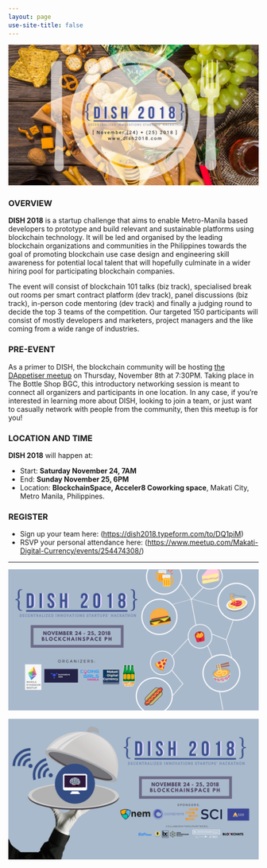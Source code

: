 ```yaml
---
layout: page
use-site-title: false
---
```


![Poster](/img/dish.jpg)

### OVERVIEW
**DISH 2018** is a startup challenge that aims to enable Metro-Manila based developers to prototype and build relevant and sustainable platforms using blockchain technology.  It will be led and organised by the leading blockchain organizations and communities in the Philippines towards the goal of promoting blockchain use case design and engineering skill awareness for potential local talent that will hopefully culminate in a wider hiring pool for participating blockchain companies.  

The event will consist of blockchain 101 talks (biz track), specialised break out rooms per smart contract platform (dev track), panel discussions (biz track), in-person code mentoring (dev track) and finally a judging round to decide the top 3 teams of the competition. Our targeted 150 participants will consist of mostly developers and marketers, project managers and the like coming from a wide range of industries.

### PRE-EVENT
As a primer to DISH, the blockchain community will be hosting [the DAppetiser meetup](https://www.meetup.com/blockdevsasia/events/255790578/?isFirstPublish=true) on Thursday, November 8th at 7:30PM. Taking place in The Bottle Shop BGC, this introductory networking session is meant to connect all organizers and participants in one location. In any case, if you’re interested in learning more about DISH, looking to join a team, or just want to casually network with people from the community, then this meetup is for you! 


### LOCATION AND TIME
**DISH 2018** will happen at:
- Start: **Saturday November 24, 7AM** 
- End: **Sunday November 25, 6PM** 
- Location: **BlockchainSpace, Acceler8 Coworking space**, Makati City, Metro Manila, Philippines. 

### REGISTER
- Sign up your team here: (https://dish2018.typeform.com/to/DQ1piM)
- RSVP your personal attendance here: (https://www.meetup.com/Makati-Digital-Currency/events/254474308/)

***

![Poster](/img/organisers.png)

![Poster](/img/sponsors.png)
